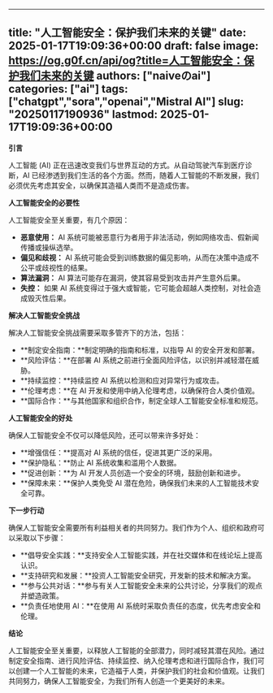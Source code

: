 
---
title: "人工智能安全：保护我们未来的关键"
date: 2025-01-17T19:09:36+00:00
draft: false
image: https://og.g0f.cn/api/og?title=人工智能安全：保护我们未来的关键
authors: ["naiveのai"]
categories: ["ai"]
tags: ["chatgpt","sora","openai","Mistral AI"]
slug: "20250117190936"
lastmod: 2025-01-17T19:09:36+00:00
---
**引言**

人工智能 (AI) 正在迅速改变我们与世界互动的方式。从自动驾驶汽车到医疗诊断，AI 已经渗透到我们生活的各个方面。然而，随着人工智能的不断发展，我们必须优先考虑其安全，以确保其造福人类而不是造成伤害。

**人工智能安全的必要性**

人工智能安全至关重要，有几个原因：

* **恶意使用：** AI 系统可能被恶意行为者用于非法活动，例如网络攻击、假新闻传播或操纵选举。
* **偏见和歧视：** AI 系统可能会受到训练数据的偏见影响，从而在决策中造成不公平或歧视性的结果。
* **算法漏洞：** AI 算法可能存在漏洞，使其容易受到攻击并产生意外后果。
* **失控：** 如果 AI 系统变得过于强大或智能，它可能会超越人类控制，对社会造成毁灭性后果。

**解决人工智能安全挑战**

解决人工智能安全挑战需要采取多管齐下的方法，包括：

* **制定安全指南：**制定明确的指南和标准，以指导 AI 的安全开发和部署。
* **风险评估：**在部署 AI 系统之前进行全面风险评估，以识别并减轻潜在威胁。
* **持续监控：**持续监控 AI 系统以检测和应对异常行为或攻击。
* **伦理考虑：**在 AI 开发和使用中纳入伦理考虑，以确保符合人类价值观。
* **国际合作：**与其他国家和组织合作，制定全球人工智能安全标准和规范。

**人工智能安全的好处**

确保人工智能安全不仅可以降低风险，还可以带来许多好处：

* **增强信任：**提高对 AI 系统的信任，促进其更广泛的采用。
* **保护隐私：**防止 AI 系统收集和滥用个人数据。
* **促进创新：**为 AI 开发人员创造一个安全的环境，鼓励创新和进步。
* **保障未来：**保护人类免受 AI 潜在危险，确保我们未来的人工智能技术安全可靠。

**下一步行动**

确保人工智能安全需要所有利益相关者的共同努力。我们作为个人、组织和政府可以采取以下步骤：

* **倡导安全实践：**支持安全人工智能实践，并在社交媒体和在线论坛上提高认识。
* **支持研究和发展：**投资人工智能安全研究，开发新的技术和解决方案。
* **参与公共对话：**参与有关人工智能安全未来的公共讨论，分享我们的观点并塑造政策。
* **负责任地使用 AI：**在使用 AI 系统时采取负责任的态度，优先考虑安全和伦理。

**结论**

人工智能安全至关重要，以释放人工智能的全部潜力，同时减轻其潜在风险。通过制定安全指南、进行风险评估、持续监控、纳入伦理考虑和进行国际合作，我们可以创建一个人工智能的未来，它造福于人类，并保护我们的社会和价值观。让我们共同努力，确保人工智能安全，为我们所有人创造一个更美好的未来。